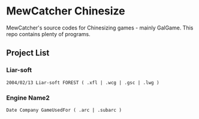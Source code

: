 MewCatcher Chinesize
====================

MewCatcher's source codes for Chinesizing games - mainly GalGame. This repo contains plenty of programs.

Project List
-------------------
### Liar-soft
    2004/02/13 Liar-soft FOREST ( .xfl | .wcg | .gsc | .lwg )
    
### Engine Name2
    Date Company GameUsedFor ( .arc | .subarc )
    
